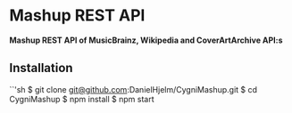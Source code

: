 # Mashup REST API
**Mashup REST API of MusicBrainz, Wikipedia and CoverArtArchive API:s**

## Installation
``'sh
$ git clone git@github.com:DanielHjelm/CygniMashup.git
$ cd CygniMashup
$ npm install
$ npm start
```